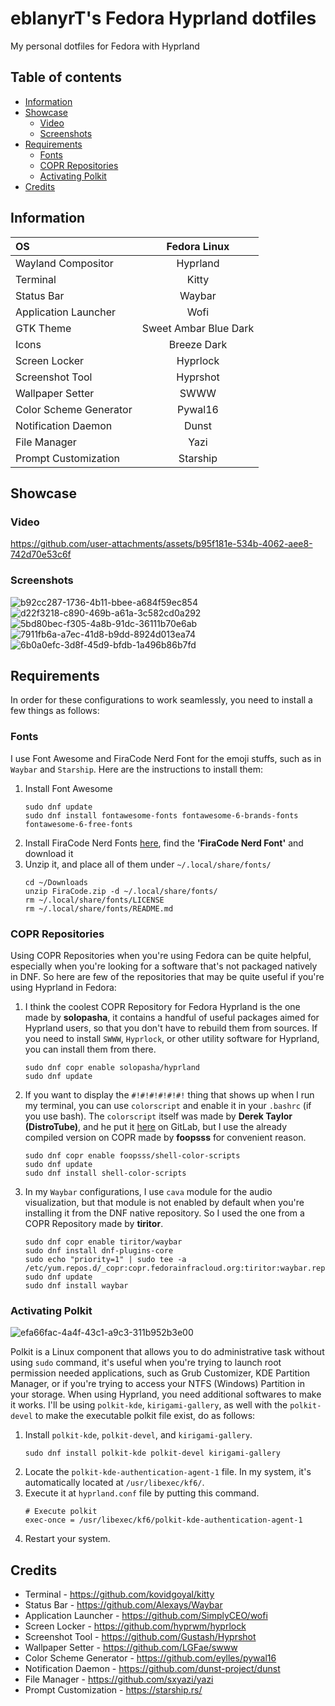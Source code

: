# eblanyrT's Fedora Hyprland dotfiles
My personal dotfiles for Fedora with Hyprland

## Table of contents
* [Information](#information)
* [Showcase](#showcase)
    * [Video](#video)
    * [Screenshots](#screenshots)
* [Requirements](#requirements)
    * [Fonts](#fonts)
    * [COPR Repositories](#copr-repositories)
    * [Activating Polkit](#activating-polkit)
* [Credits](#credits)

## Information
|OS| Fedora Linux|
|:-----|:-------:|
|Wayland Compositor| Hyprland|
|Terminal| Kitty|
|Status Bar| Waybar|
|Application Launcher| Wofi|
|GTK Theme| Sweet Ambar Blue Dark|
|Icons| Breeze Dark|
|Screen Locker| Hyprlock|
|Screenshot Tool| Hyprshot|
|Wallpaper Setter| SWWW|
|Color Scheme Generator| Pywal16|
|Notification Daemon| Dunst|
|File Manager| Yazi|
|Prompt Customization| Starship|

## Showcase
### Video
https://github.com/user-attachments/assets/b95f181e-534b-4062-aee8-742d70e53c6f

### Screenshots
![b92cc287-1736-4b11-bbee-a684f59ec854](https://github.com/user-attachments/assets/b92cc287-1736-4b11-bbee-a684f59ec854)
![d22f3218-c890-469b-a61a-3c582cd0a292](https://github.com/user-attachments/assets/d22f3218-c890-469b-a61a-3c582cd0a292)
![5bd80bec-f305-4a8b-91dc-36111b70e6ab](https://github.com/user-attachments/assets/5bd80bec-f305-4a8b-91dc-36111b70e6ab)
![7911fb6a-a7ec-41d8-b9dd-8924d013ea74](https://github.com/user-attachments/assets/7911fb6a-a7ec-41d8-b9dd-8924d013ea74)
![6b0a0efc-3d8f-45d9-bfdb-1a496b86b7fd](https://github.com/user-attachments/assets/6b0a0efc-3d8f-45d9-bfdb-1a496b86b7fd)

## Requirements
In order for these configurations to work seamlessly, you need to install a few things as follows:

### Fonts
I use Font Awesome and FiraCode Nerd Font for the emoji stuffs, such as in `Waybar` and `Starship`. Here are the instructions to install them:
1. Install Font Awesome
    ```
    sudo dnf update
    sudo dnf install fontawesome-fonts fontawesome-6-brands-fonts fontawesome-6-free-fonts
    ```
2. Install FiraCode Nerd Fonts [here](https://www.nerdfonts.com/font-downloads), find the **'FiraCode Nerd Font'** and download it
3. Unzip it, and place all of them under `~/.local/share/fonts/`
    ```
    cd ~/Downloads
    unzip FiraCode.zip -d ~/.local/share/fonts/
    rm ~/.local/share/fonts/LICENSE
    rm ~/.local/share/fonts/README.md
    ```
### COPR Repositories
Using COPR Repositories when you're using Fedora can be quite helpful, especially when you're looking for a software that's not packaged natively in DNF. So here are few of the repositories that may be quite useful if you're using Hyprland in Fedora:
1. I think the coolest COPR Repository for Fedora Hyprland is the one made by **solopasha**, it contains a handful of useful packages aimed for Hyprland users, so that you don't have to rebuild them from sources. If you need to install `SWWW`, `Hyprlock`, or other utility software for Hyprland, you can install them from there.
    ```
    sudo dnf copr enable solopasha/hyprland
    sudo dnf update
    ```
2. If you want to display the `#!#!#!#!#!#!` thing that shows up when I run my terminal, you can use `colorscript` and enable it in your `.bashrc` (if you use bash). The `colorscript` itself was made by **Derek Taylor (DistroTube)**, and he put it [here](https://gitlab.com/dwt1/shell-colo33r-scripts) on GitLab, but I use the already compiled version on COPR made by **foopsss** for convenient reason.
    ```
    sudo dnf copr enable foopsss/shell-color-scripts
    sudo dnf update
    sudo dnf install shell-color-scripts
    ```
3. In my `Waybar` configurations, I use `cava` module for the audio visualization, but that module is not enabled by default when you're installing it from the DNF native repository. So I used the one from a COPR Repository made by **tiritor**.
    ```
    sudo dnf copr enable tiritor/waybar
    sudo dnf install dnf-plugins-core
    sudo echo "priority=1" | sudo tee -a /etc/yum.repos.d/_copr:copr.fedorainfracloud.org:tiritor:waybar.repo
    sudo dnf update
    sudo dnf install waybar
    ```

### Activating Polkit
![efa66fac-4a4f-43c1-a9c3-311b952b3e00](https://github.com/user-attachments/assets/efa66fac-4a4f-43c1-a9c3-311b952b3e00)

Polkit is a Linux component that allows you to do administrative task without using `sudo` command, it's useful when you're trying to launch root permission needed applications, such as Grub Customizer, KDE Partition Manager, or if you're trying to access your NTFS (Windows) Partition in your storage. When using Hyprland, you need additional softwares to make it works. I'll be using `polkit-kde`, `kirigami-gallery`, as well with the `polkit-devel` to make the executable polkit file exist, do as follows:
1. Install `polkit-kde`, `polkit-devel`, and `kirigami-gallery`.
    ```
    sudo dnf install polkit-kde polkit-devel kirigami-gallery
    ```
2. Locate the `polkit-kde-authentication-agent-1` file. In my system, it's automatically located at `/usr/libexec/kf6/`.
3. Execute it at `hyprland.conf` file by putting this command.
    ```
    # Execute polkit
    exec-once = /usr/libexec/kf6/polkit-kde-authentication-agent-1
    ```
4. Restart your system.

## Credits
- Terminal - https://github.com/kovidgoyal/kitty
- Status Bar - https://github.com/Alexays/Waybar
- Application Launcher - https://github.com/SimplyCEO/wofi
- Screen Locker - https://github.com/hyprwm/hyprlock
- Screenshot Tool - https://github.com/Gustash/Hyprshot
- Wallpaper Setter - https://github.com/LGFae/swww
- Color Scheme Generator - https://github.com/eylles/pywal16
- Notification Daemon - https://github.com/dunst-project/dunst
- File Manager - https://github.com/sxyazi/yazi
- Prompt Customization - https://starship.rs/
